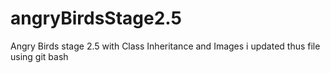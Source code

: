 # angryBirdsStage2.5
Angry Birds stage 2.5 with Class Inheritance and Images
i updated thus file using git bash